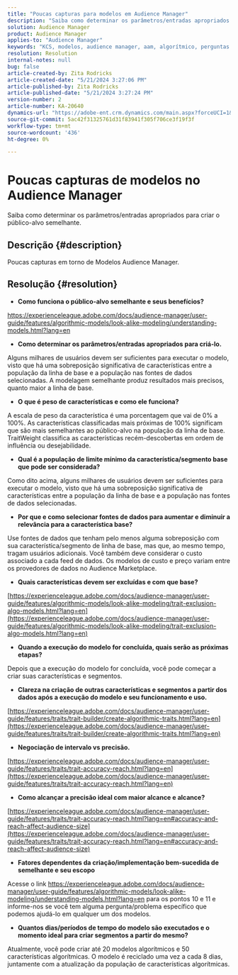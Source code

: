 ```yaml
---
title: "Poucas capturas para modelos em Audience Manager"
description: "Saiba como determinar os parâmetros/entradas apropriados para criar o público-alvo semelhante."
solution: Audience Manager
product: Audience Manager
applies-to: "Audience Manager"
keywords: "KCS, modelos, audience manager, aam, algorítmico, perguntas frequentes"
resolution: Resolution
internal-notes: null
bug: false
article-created-by: Zita Rodricks
article-created-date: "5/21/2024 3:27:06 PM"
article-published-by: Zita Rodricks
article-published-date: "5/21/2024 3:27:24 PM"
version-number: 2
article-number: KA-20640
dynamics-url: "https://adobe-ent.crm.dynamics.com/main.aspx?forceUCI=1&pagetype=entityrecord&etn=knowledgearticle&id=97d7de91-8617-ef11-9f89-6045bd06eea5"
source-git-commit: 5ac42f31325761d31f83941f305f706ce3f19f3f
workflow-type: tm+mt
source-wordcount: '436'
ht-degree: 0%

---
```


# Poucas capturas de modelos no Audience Manager


Saiba como determinar os parâmetros/entradas apropriados para criar o público-alvo semelhante.

## Descrição {#description}

Poucas capturas em torno de Modelos Audience Manager.

## Resolução {#resolution}


- <b>Como funciona o público-alvo semelhante e seus benefícios?</b>


https://experienceleague.adobe.com/docs/audience-manager/user-guide/features/algorithmic-models/look-alike-modeling/understanding-models.html?lang=en

- <b>Como determinar os parâmetros/entradas apropriados para criá-lo.</b>


Alguns milhares de usuários devem ser suficientes para executar o modelo, visto que há uma sobreposição significativa de características entre a população da linha de base e a população nas fontes de dados selecionadas. A modelagem semelhante produz resultados mais precisos, quanto maior a linha de base.

- <b>O que é peso de características e como ele funciona?</b>


A escala de peso da característica é uma porcentagem que vai de 0% a 100%. As características classificadas mais próximas de 100% significam que são mais semelhantes ao público-alvo na população da linha de base. TraitWeight classifica as características recém-descobertas em ordem de influência ou desejabilidade.

- <b>Qual é a população de limite mínimo da característica/segmento base que pode ser considerada?</b>


Como dito acima, alguns milhares de usuários devem ser suficientes para executar o modelo, visto que há uma sobreposição significativa de características entre a população da linha de base e a população nas fontes de dados selecionadas.

- <b>Por que e como selecionar fontes de dados para aumentar e diminuir a relevância para a característica base?</b>


Use fontes de dados que tenham pelo menos alguma sobreposição com sua característica/segmento de linha de base, mas que, ao mesmo tempo, tragam usuários adicionais. Você também deve considerar o custo associado a cada feed de dados. Os modelos de custo e preço variam entre os provedores de dados no Audience Marketplace.

- <b>Quais características devem ser excluídas e com que base?</b>


[https://experienceleague.adobe.com/docs/audience-manager/user-guide/features/algorithmic-models/look-alike-modeling/trait-exclusion-algo-models.html?lang=en](https://experienceleague.adobe.com/docs/audience-manager/user-guide/features/algorithmic-models/look-alike-modeling/trait-exclusion-algo-models.html?lang=en)

- <b>Quando a execução do modelo for concluída, quais serão as próximas etapas?</b>


Depois que a execução do modelo for concluída, você pode começar a criar suas características e segmentos.

- <b>Clareza na criação de outras características e segmentos a partir dos dados após a execução do modelo e seu funcionamento e uso.</b>


[https://experienceleague.adobe.com/docs/audience-manager/user-guide/features/traits/trait-builder/create-algorithmic-traits.html?lang=en](https://experienceleague.adobe.com/docs/audience-manager/user-guide/features/traits/trait-builder/create-algorithmic-traits.html?lang=en)

- <b>Negociação de intervalo vs precisão.</b>


[https://experienceleague.adobe.com/docs/audience-manager/user-guide/features/traits/trait-accuracy-reach.html?lang=en](https://experienceleague.adobe.com/docs/audience-manager/user-guide/features/traits/trait-accuracy-reach.html?lang=en)

- <b>Como alcançar a precisão ideal com maior alcance e alcance?</b>


[https://experienceleague.adobe.com/docs/audience-manager/user-guide/features/traits/trait-accuracy-reach.html?lang=en#accuracy-and-reach-affect-audience-size](https://experienceleague.adobe.com/docs/audience-manager/user-guide/features/traits/trait-accuracy-reach.html?lang=en#accuracy-and-reach-affect-audience-size)

- <b>Fatores dependentes da criação/implementação bem-sucedida de semelhante e seu escopo</b>


Acesse o link https://experienceleague.adobe.com/docs/audience-manager/user-guide/features/algorithmic-models/look-alike-modeling/understanding-models.html?lang=en para os pontos 10 e 11 e informe-nos se você tem alguma pergunta/problema específico que podemos ajudá-lo em qualquer um dos modelos.

- <b>Quantos dias/períodos de tempo do modelo são executados e o momento ideal para criar segmentos a partir do mesmo?</b>


Atualmente, você pode criar até 20 modelos algorítmicos e 50 características algorítmicas. O modelo é reciclado uma vez a cada 8 dias, juntamente com a atualização da população de características algorítmicas.
